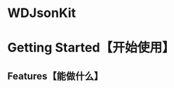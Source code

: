WDJsonKit
===
# <a id="Getting_Started"></a> Getting Started【开始使用】

## <a id="Features"></a> Features【能做什么】
